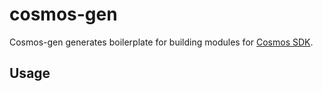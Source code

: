 # cosmos-gen

Cosmos-gen generates boilerplate for building modules for [Cosmos SDK](https://github.com/cosmos/cosmos-sdk).

## Usage


